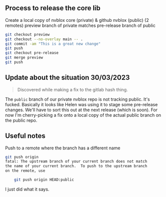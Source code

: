   

## Process to release the core lib

Create a local copy of nvblox core (private) & github nvblox (public) (2 remotes)
preview branch of private matches pre-release branch of public

```bash
git checkout preview
git checkout --no-overlay main -- .
git commit -am "This is a great new change"
git push
git checkout pre-release
git merge preview
git push
```



## Update about the situation 30/03/2023
> Discovered while making a fix to the gitlab hash thing.

The `public` branch of our private nvblox repo is not tracking public. It's fucked. Basically it looks like Helen was using it to stage some pre-release changes. We'll have to sort this out at the next release (which is soon). For now I'm cherry-picking a fix onto a local copy of the actual public branch on the public repo.

## Useful notes
Push to a remote where the branch has a different name
```bash
git push origin 
fatal: The upstream branch of your current branch does not match
the name of your current branch.  To push to the upstream branch
on the remote, use

    git push origin HEAD:public
```
I just did what it says.